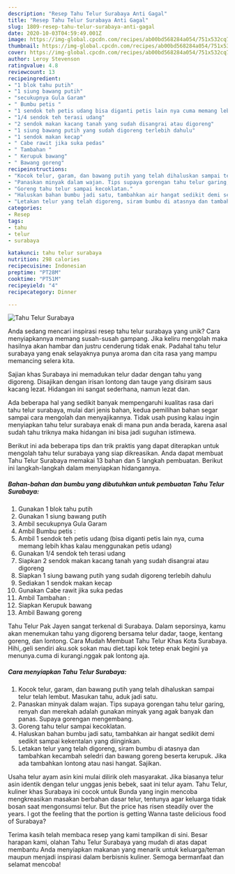 ```yaml
---
description: "Resep Tahu Telur Surabaya Anti Gagal"
title: "Resep Tahu Telur Surabaya Anti Gagal"
slug: 1809-resep-tahu-telur-surabaya-anti-gagal
date: 2020-10-03T04:59:49.001Z
image: https://img-global.cpcdn.com/recipes/ab00bd568284a054/751x532cq70/tahu-telur-surabaya-foto-resep-utama.jpg
thumbnail: https://img-global.cpcdn.com/recipes/ab00bd568284a054/751x532cq70/tahu-telur-surabaya-foto-resep-utama.jpg
cover: https://img-global.cpcdn.com/recipes/ab00bd568284a054/751x532cq70/tahu-telur-surabaya-foto-resep-utama.jpg
author: Leroy Stevenson
ratingvalue: 4.8
reviewcount: 13
recipeingredient:
- "1 blok tahu putih"
- "1 siung bawang putih"
- "secukupnya Gula Garam"
- " Bumbu petis "
- "1 sendok teh petis udang bisa diganti petis lain nya cuma memang lebih khas kalau menggunakan petis udang"
- "1/4 sendok teh terasi udang"
- "2 sendok makan kacang tanah yang sudah disangrai atau digoreng"
- "1 siung bawang putih yang sudah digoreng terlebih dahulu"
- "1 sendok makan kecap"
- " Cabe rawit jika suka pedas"
- " Tambahan "
- " Kerupuk bawang"
- " Bawang goreng"
recipeinstructions:
- "Kocok telur, garam, dan bawang putih yang telah dihaluskan sampai telur telah lembut. Masukan tahu, aduk jadi satu."
- "Panaskan minyak dalam wajan. Tips supaya gorengan tahu telur garing, renyah dan merekah adalah gunakan minyak yang agak banyak dan panas. Supaya gorengan mengembang."
- "Goreng tahu telur sampai kecoklatan."
- "Haluskan bahan bumbu jadi satu, tambahkan air hangat sedikit demi sedikit sampai kekentalan yang diinginkan."
- "Letakan telur yang telah digoreng, siram bumbu di atasnya dan tambahkan kecambah seledri dan bawang goreng beserta kerupuk. Jika ada tambahkan lontong atau nasi hangat. Sajikan."
categories:
- Resep
tags:
- tahu
- telur
- surabaya

katakunci: tahu telur surabaya 
nutrition: 298 calories
recipecuisine: Indonesian
preptime: "PT28M"
cooktime: "PT51M"
recipeyield: "4"
recipecategory: Dinner

---
```



![Tahu Telur Surabaya](https://img-global.cpcdn.com/recipes/ab00bd568284a054/751x532cq70/tahu-telur-surabaya-foto-resep-utama.jpg)

Anda sedang mencari inspirasi resep tahu telur surabaya yang unik? Cara menyiapkannya memang susah-susah gampang. Jika keliru mengolah maka hasilnya akan hambar dan justru cenderung tidak enak. Padahal tahu telur surabaya yang enak selayaknya punya aroma dan cita rasa yang mampu memancing selera kita.

Sajian khas Surabaya ini memadukan telur dadar dengan tahu yang digoreng. Disajikan dengan irisan lontong dan tauge yang disiram saus kacang lezat. Hidangan ini sangat sederhana, namun lezat dan.

Ada beberapa hal yang sedikit banyak mempengaruhi kualitas rasa dari tahu telur surabaya, mulai dari jenis bahan, kedua pemilihan bahan segar sampai cara mengolah dan menyajikannya. Tidak usah pusing kalau ingin menyiapkan tahu telur surabaya enak di mana pun anda berada, karena asal sudah tahu triknya maka hidangan ini bisa jadi suguhan istimewa.


Berikut ini ada beberapa tips dan trik praktis yang dapat diterapkan untuk mengolah tahu telur surabaya yang siap dikreasikan. Anda dapat membuat Tahu Telur Surabaya memakai 13 bahan dan 5 langkah pembuatan. Berikut ini langkah-langkah dalam menyiapkan hidangannya.

<!--inarticleads1-->

##### Bahan-bahan dan bumbu yang dibutuhkan untuk pembuatan Tahu Telur Surabaya:

1. Gunakan 1 blok tahu putih
1. Gunakan 1 siung bawang putih
1. Ambil secukupnya Gula Garam
1. Ambil  Bumbu petis :
1. Ambil 1 sendok teh petis udang (bisa diganti petis lain nya, cuma memang lebih khas kalau menggunakan petis udang)
1. Gunakan 1/4 sendok teh terasi udang
1. Siapkan 2 sendok makan kacang tanah yang sudah disangrai atau digoreng
1. Siapkan 1 siung bawang putih yang sudah digoreng terlebih dahulu
1. Sediakan 1 sendok makan kecap
1. Gunakan  Cabe rawit jika suka pedas
1. Ambil  Tambahan :
1. Siapkan  Kerupuk bawang
1. Ambil  Bawang goreng


Tahu Telur Pak Jayen sangat terkenal di Surabaya. Dalam seporsinya, kamu akan menemukan tahu yang digoreng bersama telur dadar, taoge, kentang goreng, dan lontong. Cara Mudah Membuat Tahu Telur Khas Kota Surabaya. Hihi,.geli sendiri aku.sok sokan mau diet.tapi kok tetep enak begini ya menunya.cuma di kurangi.nggak pak lontong aja. 

<!--inarticleads2-->

##### Cara menyiapkan Tahu Telur Surabaya:

1. Kocok telur, garam, dan bawang putih yang telah dihaluskan sampai telur telah lembut. Masukan tahu, aduk jadi satu.
1. Panaskan minyak dalam wajan. Tips supaya gorengan tahu telur garing, renyah dan merekah adalah gunakan minyak yang agak banyak dan panas. Supaya gorengan mengembang.
1. Goreng tahu telur sampai kecoklatan.
1. Haluskan bahan bumbu jadi satu, tambahkan air hangat sedikit demi sedikit sampai kekentalan yang diinginkan.
1. Letakan telur yang telah digoreng, siram bumbu di atasnya dan tambahkan kecambah seledri dan bawang goreng beserta kerupuk. Jika ada tambahkan lontong atau nasi hangat. Sajikan.


Usaha telur ayam asin kini mulai dilirik oleh masyarakat. Jika biasanya telur asin identik dengan telur unggas jenis bebek, saat ini telur ayam. Tahu Telur, kuliner khas Surabaya ini cocok untuk Bunda yang ingin mencoba mengkreasikan masakan berbahan dasar telur, tentunya agar keluarga tidak bosan saat mengonsumsi telur. But the price has risen steadily over the years. I got the feeling that the portion is getting Wanna taste delicious food of Surabaya? 

Terima kasih telah membaca resep yang kami tampilkan di sini. Besar harapan kami, olahan Tahu Telur Surabaya yang mudah di atas dapat membantu Anda menyiapkan makanan yang menarik untuk keluarga/teman maupun menjadi inspirasi dalam berbisnis kuliner. Semoga bermanfaat dan selamat mencoba!
